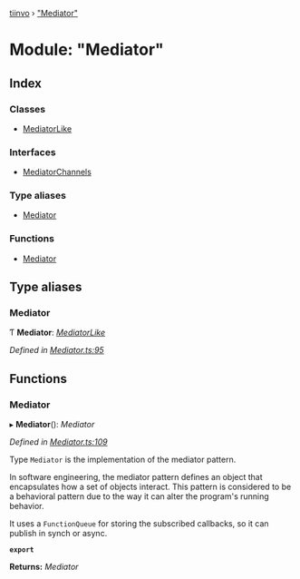 [tiinvo](../README.md) › ["Mediator"](_mediator_.md)

# Module: "Mediator"

## Index

### Classes

* [MediatorLike](../classes/_mediator_.mediatorlike.md)

### Interfaces

* [MediatorChannels](../interfaces/_mediator_.mediatorchannels.md)

### Type aliases

* [Mediator](_mediator_.md#mediator)

### Functions

* [Mediator](_mediator_.md#mediator)

## Type aliases

###  Mediator

Ƭ **Mediator**: *[MediatorLike](../classes/_mediator_.mediatorlike.md)*

*Defined in [Mediator.ts:95](https://github.com/OctoD/tiinvo/blob/6df333b/src/Mediator.ts#L95)*

## Functions

###  Mediator

▸ **Mediator**(): *Mediator*

*Defined in [Mediator.ts:109](https://github.com/OctoD/tiinvo/blob/6df333b/src/Mediator.ts#L109)*

Type `Mediator` is the implementation of the mediator pattern.

In software engineering, the mediator pattern defines an object that encapsulates
how a set of objects interact. This pattern is considered to be a behavioral pattern
due to the way it can alter the program's running behavior.

It uses a `FunctionQueue` for storing the subscribed callbacks, so it can publish in synch or async.

**`export`** 

**Returns:** *Mediator*
